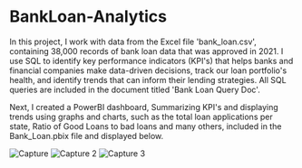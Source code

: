 # BankLoan-Analytics

In this project, I work with data from the Excel file 'bank_loan.csv', containing 38,000 records of bank loan data that was approved in 2021. I use SQL to identify key performance indicators (KPI's) that helps banks and financial companies make data-driven decisions, track our loan portfolio's health, and identify trends that can inform their lending strategies.
All SQL queries are included in the document titled 'Bank Loan Query Doc'. 

Next, I created a PowerBI dashboard, Summarizing KPI's and displaying trends using graphs and charts, such as the total loan applications per state, Ratio of Good Loans to bad loans and many others, included in the Bank_Loan.pbix file and displayed below. 

![Capture](https://github.com/user-attachments/assets/91fb19d7-8e57-4fde-858f-165ee8e928bf)
![Capture 2](https://github.com/user-attachments/assets/4531ee29-ed9d-4a59-947e-e1469bd41dc2)
![Capture 3](https://github.com/user-attachments/assets/fa48a5c9-1498-4388-9303-db8ced2e695f)
